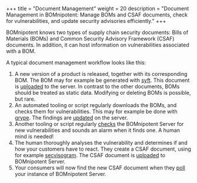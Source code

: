 +++
title = "Document Management"
weight = 20
description = "Document Management in BOMnipotent: Manage BOMs and CSAF documents, check for vulnerabilities, and update security advisories efficiently."
+++

BOMnipotent knows two types of supply chain security documents: Bills of Materials (BOMs) and Common Security Advisory Framework (CSAF) documents. In addition, it can host information on vulnerabilities associated with a BOM.

A typical document management workflow looks like this:
1. A new version of a product is released, together with its corresponding BOM. The BOM may for example be generated with [syft](/integration/syft/). This document is [uploaded](/client/manager/doc-management/boms/) to the server. In contrast to the other documents, BOMs should be treated as static data. Modifying or deleting BOMs is possible, but rare.
1. An automated tooling or script regularly downloads the BOMs, and checks them for vulnerabilities. This may for example be done with [grype](/integration/grype/). The findings are [updated](/client/manager/doc-management/vulnerabilities/) on the server.
1. Another tooling or script regularly [checks](/client/manager/doc-management/vulnerabilities/) the BOMnipotent Server for new vulnerabilities and sounds an alarm when it finds one. A human mind is needed!
1. The human thoroughly analyses the vulnerability and determines if and how your customers have to react. They create a CSAF document, using for example [secvisogram](https://github.com/secvisogram/secvisogram). The CSAF document is [uploaded](/client/manager/doc-management/csaf-docs/) to BOMnipotent Server.
1. Your consumers will now find the new CSAF document when they [poll](/client/consumer/boms/) your instance of BOMnipotent Server.
